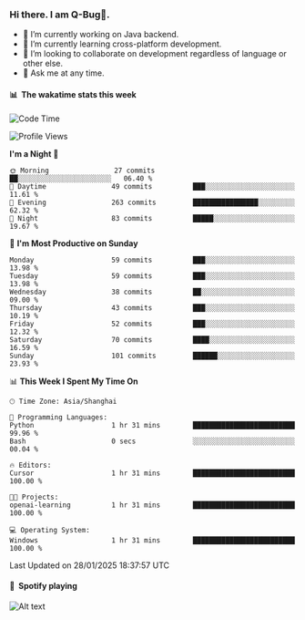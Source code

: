 ### Hi there. I am Q-Bug🐞.

- 🔭 I’m currently working on Java backend.
- 🌱 I’m currently learning cross-platform development.
- 👯 I’m looking to collaborate on development regardless of language or other else.
- 💬 Ask me at any time.

#### 📊 &nbsp;**The wakatime stats this week**  
<!--START_SECTION:waka-->
![Code Time](http://img.shields.io/badge/Code%20Time-232%20hrs%2048%20mins-blue)

![Profile Views](http://img.shields.io/badge/Profile%20Views-0-blue)

**I'm a Night 🦉** 

```text
🌞 Morning                27 commits          ██░░░░░░░░░░░░░░░░░░░░░░░   06.40 % 
🌆 Daytime                49 commits          ███░░░░░░░░░░░░░░░░░░░░░░   11.61 % 
🌃 Evening                263 commits         ████████████████░░░░░░░░░   62.32 % 
🌙 Night                  83 commits          █████░░░░░░░░░░░░░░░░░░░░   19.67 % 
```
📅 **I'm Most Productive on Sunday** 

```text
Monday                   59 commits          ███░░░░░░░░░░░░░░░░░░░░░░   13.98 % 
Tuesday                  59 commits          ███░░░░░░░░░░░░░░░░░░░░░░   13.98 % 
Wednesday                38 commits          ██░░░░░░░░░░░░░░░░░░░░░░░   09.00 % 
Thursday                 43 commits          ███░░░░░░░░░░░░░░░░░░░░░░   10.19 % 
Friday                   52 commits          ███░░░░░░░░░░░░░░░░░░░░░░   12.32 % 
Saturday                 70 commits          ████░░░░░░░░░░░░░░░░░░░░░   16.59 % 
Sunday                   101 commits         ██████░░░░░░░░░░░░░░░░░░░   23.93 % 
```


📊 **This Week I Spent My Time On** 

```text
🕑︎ Time Zone: Asia/Shanghai

💬 Programming Languages: 
Python                   1 hr 31 mins        █████████████████████████   99.96 % 
Bash                     0 secs              ░░░░░░░░░░░░░░░░░░░░░░░░░   00.04 % 

🔥 Editors: 
Cursor                   1 hr 31 mins        █████████████████████████   100.00 % 

🐱‍💻 Projects: 
openai-learning          1 hr 31 mins        █████████████████████████   100.00 % 

💻 Operating System: 
Windows                  1 hr 31 mins        █████████████████████████   100.00 % 
```


 Last Updated on 28/01/2025 18:37:57 UTC
<!--END_SECTION:waka-->

#### 🎵 &nbsp;**Spotify playing**  
![Alt text](https://spotify-recently-played-readme.vercel.app/api?user=e5y1o4x7kdt9kf2blu4wvmb4s&unique={true|1|on|yes})
